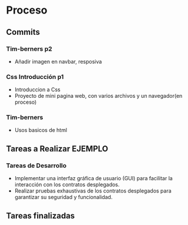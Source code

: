 # Proceso

## Commits

### Tim-berners p2

- Añadir imagen en navbar, resposiva

### Css Introducción p1

- Introduccion a Css
- Proyecto de mini pagina web, con varios archivos y un navegador(en proceso)

### Tim-berners

- Usos basicos de html

## Tareas a Realizar EJEMPLO

### Tareas de Desarrollo 

- Implementar una interfaz gráfica de usuario (GUI) para facilitar la interacción con los contratos desplegados.
- Realizar pruebas exhaustivas de los contratos desplegados para garantizar su seguridad y funcionalidad.

## Tareas finalizadas